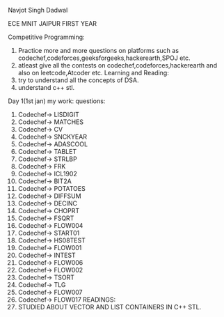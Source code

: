 Navjot Singh Dadwal

ECE MNIT JAIPUR FIRST YEAR

Competitive Programming:
 1. Practice more and more questions on platforms such as codechef,codeforces,geeksforgeeks,hackerearth,SPOJ etc.
 2. atleast give all the contests on codechef,codeforces,hackerearth and also on leetcode,Atcoder etc.
 Learning and Reading:
  1. try to understand all the concepts of DSA.
  2. understand c++ stl.

Day 1(1st jan) my work:
questions:
1. Codechef-> LISDIGIT
2. Codechef-> MATCHES
3. Codechef-> CV
4. Codechef-> SNCKYEAR
5. Codechef-> ADASCOOL
6. Codechef-> TABLET
7. Codechef-> STRLBP
8. Codechef-> FRK
9. Codechef-> ICL1902
10. Codechef-> BIT2A
11. Codechef-> POTATOES
12. Codechef-> DIFFSUM
13. Codechef-> DECINC
14. Codechef-> CHOPRT
15. Codechef-> FSQRT
16. Codechef-> FLOW004
17. Codechef-> START01
18. Codechef-> HS08TEST
19. Codechef-> FLOW001
20. Codechef-> INTEST
21. Codechef-> FLOW006
22. Codechef-> FLOW002
23. Codechef-> TSORT
24. Codechef-> TLG
25. Codechef-> FLOW007
26. Codechef-> FLOW017
READINGS:
1. STUDIED ABOUT VECTOR AND LIST CONTAINERS IN C++ STL.
